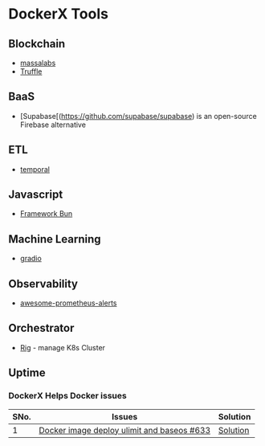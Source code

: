 # DockerX Tools
## Blockchain
- [massalabs](https://github.com/massalabs)
- [Truffle](https://trufflesuite.com/)
## BaaS
- [Supabase[(https://github.com/supabase/supabase) is an open-source Firebase alternative

## ETL 
- [temporal](https://docs.temporal.io/kb/all-the-ways-to-run-a-cluster#docker--docker-compose)
## Javascript 
- [Framework Bun](https://bun.sh/)
  
## Machine Learning 
- [gradio](https://www.gradio.app/)

## Observability
- [awesome-prometheus-alerts](https://samber.github.io/awesome-prometheus-alerts/)
## Orchestrator
- [Rig](https://docs.rig.dev/getting-started/server-installation) - manage K8s Cluster

## Uptime 


### DockerX Helps Docker issues

|SNo.| Issues |Solution|
|--|--|--|
|  1| [Docker image deploy ulimit and baseos #633](https://github.com/SonarSource/docker-sonarqube/issues/633)  | [Solution]()|
